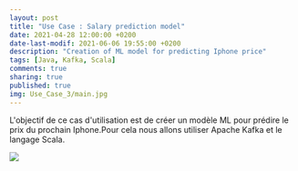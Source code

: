 ```yaml
---
layout: post
title: "Use Case : Salary prediction model"
date: 2021-04-28 12:00:00 +0200
date-last-modif: 2021-06-06 19:55:00 +0200
description: "Creation of ML model for predicting Iphone price"
tags: [Java, Kafka, Scala]
comments: true
sharing: true
published: true
img: Use_Case_3/main.jpg
---
```


L'objectif de ce cas d'utilisation est de créer un modèle ML pour prédire le prix du prochain Iphone.Pour cela nous allons utiliser Apache Kafka et le langage Scala.

![](https://centreformationaquitaine-fnmns.fr/img/page_en_construction.jpg)